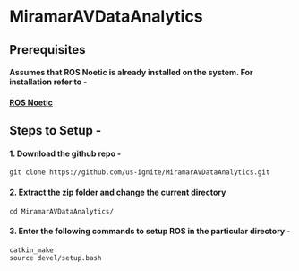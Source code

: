 # MiramarAVDataAnalytics


## Prerequisites

#### Assumes that ROS Noetic is already installed on the system. For installation refer to - 
#### [ROS Noetic](http://wiki.ros.org/noetic/Installation/Ubuntu)

## Steps to Setup -

#### 1. **Download the github repo -**

```git clone https://github.com/us-ignite/MiramarAVDataAnalytics.git```

#### 2. Extract the zip folder and change the current directory 

```cd MiramarAVDataAnalytics/ ```

#### 3. Enter the following commands to setup ROS in the particular directory - 

```
catkin_make
source devel/setup.bash
```
